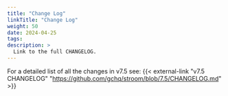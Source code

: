 ```yaml
---
title: "Change Log"
linkTitle: "Change Log"
weight: 50
date: 2024-04-25
tags: 
description: >
  Link to the full CHANGELOG.
---
```


For a detailed list of all the changes in v7.5 see:
{{< external-link "v7.5 CHANGELOG" "https://github.com/gchq/stroom/blob/7.5/CHANGELOG.md" >}} 
